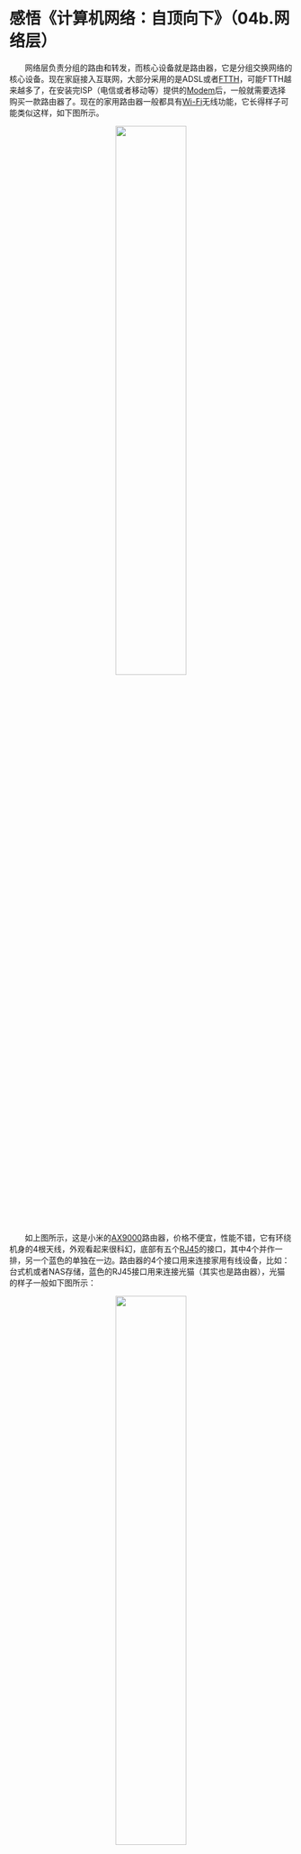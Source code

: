 # 感悟《计算机网络：自顶向下》（04b.网络层）

&nbsp;&nbsp;&nbsp;&nbsp;&nbsp;&nbsp;&nbsp;网络层负责分组的路由和转发，而核心设备就是路由器，它是分组交换网络的核心设备。现在家庭接入互联网，大部分采用的是ADSL或者[FTTH](https://baike.baidu.com/item/FTTH)，可能FTTH越来越多了，在安装完ISP（电信或者移动等）提供的[Modem](https://baike.baidu.com/item/调制解调器)后，一般就需要选择购买一款路由器了。现在的家用路由器一般都具有[Wi-Fi](https://baike.baidu.com/item/Wi-Fi)无线功能，它长得样子可能类似这样，如下图所示。

<center>
<img src="https://weipeng2k.github.io/hot-wind/resources/computer-network/ip-xiaomi-ax9000.jpg" width="50%">
</center>

&nbsp;&nbsp;&nbsp;&nbsp;&nbsp;&nbsp;&nbsp;如上图所示，这是小米的[AX9000](https://www.mi.com/mirouter/ax9000)路由器，价格不便宜，性能不错，它有环绕机身的4根天线，外观看起来很科幻，底部有五个[RJ45](https://baike.baidu.com/item/RJ45/3401007)的接口，其中4个并作一排，另一个蓝色的单独在一边。路由器的4个接口用来连接家用有线设备，比如：台式机或者NAS存储，蓝色的RJ45接口用来连接光猫（其实也是路由器），光猫的样子一般如下图所示：

<center>
<img src="https://weipeng2k.github.io/hot-wind/resources/computer-network/ip-modem.jpg" width="50%">
</center>

&nbsp;&nbsp;&nbsp;&nbsp;&nbsp;&nbsp;&nbsp;如上图所示，一个光猫一般会有许多不同的接口，除了DC电源接口，比较特殊的就是光纤接口（或者电话线的[RJ11](https://baike.baidu.com/item/RJ11)接口），图中蓝黄色的线就是光纤，而它连接的就是光纤接口，剩下的RJ45接口就是Modem提供的接口。光猫一般也是一个路由器，所以通过RJ45接口连接的设备也会被分配IP地址，无论它连着主机或另一个路由器，现实中光猫的RJ45接口一般就只连接到家中自费购买的路由器上。

&nbsp;&nbsp;&nbsp;&nbsp;&nbsp;&nbsp;&nbsp;这样看来，从家里任意一台连接到路由器的设备访问外网，至少会经历两跳（HOP），第一跳是本地主机到路由器，第二跳是路由器到光猫，然后光猫最终从光纤发射信号。我们可以通过`traceroute`命令来看一下分组的路由情况，执行过程如下图所示：

<center>
<img src="https://weipeng2k.github.io/hot-wind/resources/computer-network/ip-traceroute-taobao.jpg" width="90%">
</center>

&nbsp;&nbsp;&nbsp;&nbsp;&nbsp;&nbsp;&nbsp;如上图所示，`traceroute -m 3 www.taobao.com`命令可以对分组路由执行跟踪，通过设置IP分组中TTL为3来尝试在一个端点跟踪向外的3次分组跳跃，并将跳跃的路径输出。在本示例中，尝试对`www.taobao.com`进行跟踪，第一跳是本机到路由器，第二跳是路由器到光猫（`192.168.1.1`），第三跳是住宅的光猫设备到杭州市余杭区城域网的网络设备（`183.128.118.129`），当然，如果taobao没有垮掉，经历若干次分组跳跃，分组最终会抵达`taobao.com`的`www`服务器。

&nbsp;&nbsp;&nbsp;&nbsp;&nbsp;&nbsp;&nbsp;可以看到从家中任意的一次对外访问，都要做一次无谓的跳跃，如果光猫能够让ISP放开，家庭能够在市场上自由选择购买喜爱的光猫产品，这样每家每户除了省掉这多余的一跳以外，还能节省不少线材和能耗。另外在现有拓扑关系中，就算你家的路由器再强，但如果光猫性能孱弱，也是不利于发挥性能的，同时也要注意光猫和路由器之间的连接线材，至少是5E类级别及其以上的千兆网线，短板往往存在于不经意间。

## 基本构成

&nbsp;&nbsp;&nbsp;&nbsp;&nbsp;&nbsp;&nbsp;在主机发起网络请求之前，操作系统协议栈程序会根据目标IP计算路由策略，通过目标IP找到网关（Gateway）进行路由，本机的网卡（Netif）会与对应的网关相连，在类UNIX系统中，可以通过`netstat`命令查看本机的路由信息。

<center>
<img src="https://weipeng2k.github.io/hot-wind/resources/computer-network/ip-netstat-rn.jpg" width="80%">
</center>

&nbsp;&nbsp;&nbsp;&nbsp;&nbsp;&nbsp;&nbsp;如上图所示，使用`netstat -rn`，查看当前系统的路由表，可以看到Destination目标一栏中，`default`默认网关的IP是`192.168.31.1`，这正是路由器的IP。在访问外网时，比如：访问`taobao.com`的主机，其IP在本机的路由表目标一栏中找不到，则会选择将分组路由到默认网关。

&nbsp;&nbsp;&nbsp;&nbsp;&nbsp;&nbsp;&nbsp;分组中目标IP地址依旧是`taobao.com`的主机IP地址，但是包含分组的以太网帧，其目标MAC地址是默认网关也就是`192.168.31.1`的MAC地址。在子网中，根据IP地址查询MAC地址的服务叫做ARP服务，这里的细节在后续介绍到数据链路层时在详细展开。

> 关于ARP服务，可以通过[《JavaNetwork's ARP与pcap4j》](https://zhuanlan.zhihu.com/p/672488936)进一步了解。

&nbsp;&nbsp;&nbsp;&nbsp;&nbsp;&nbsp;&nbsp;路由器包含两个模块，包转发模块和端口模块，如下图所示：

<center>
<img src="https://weipeng2k.github.io/hot-wind/resources/computer-network/ip-router-component.jpg" width="70%">
</center>

&nbsp;&nbsp;&nbsp;&nbsp;&nbsp;&nbsp;&nbsp;路由器的端口模块支持多种通信接口，比如：ADSL、FTTH以及以太网等。有些接口可以连接到外部互联网，比如：ADSL、FTTH、Cable或者以太网的RJ45，有些接口则提供给子网设备进行接入，比如：提供Wi-Fi的WLAN或者以太网的RJ45。路由器的端口模块有连接到上游网络设备的接口，也有连接内部子网设备的接口，从角色上看，路由器本质就是一个完成上传下达的中转节点。

&nbsp;&nbsp;&nbsp;&nbsp;&nbsp;&nbsp;&nbsp;路由器内部有路由表，路由表包含了若干的路由规则，路由规则记录了目标地址，与之匹配网关（路由器或者主机，其实就是一个分组交换设备）的IP地址，以及路由器通过哪个接口与之（网关）相连。路由匹配的状态数据，也就是路由表有了，路由端口的设备也通过接口联通了，接下来就可以介绍路由器的运行机制。

## 运行机制

&nbsp;&nbsp;&nbsp;&nbsp;&nbsp;&nbsp;&nbsp;主机节点、交换机、路由器和光猫通过网线连接起来，这里提到了交换机，它是工作在数据链路层的设备，主要用来连接子网中所有的网络设备，一般来说路由器也会作为一台主机设备连接到交换机上，只是路由器会同时有一根线连接到了子网外部的设备，比如：光猫。现在的路由器基本都具备交换机的功能，所以它们是可以放到一起的，但是在介绍路由器运行机制时，还是需要将它们分开，至于交换机，将会在数据链路层进行介绍，在这里只用知道它是用来完成子网中任意两个设备之间进行通信的。

&nbsp;&nbsp;&nbsp;&nbsp;&nbsp;&nbsp;&nbsp;从主机节点发起一个对外部网络的请求，比如：打开浏览器访问`www.taobao.com`，这些设备连接的拓扑以及在拓扑上的请求顺序如下图所示：

<center>
<img src="https://weipeng2k.github.io/hot-wind/resources/computer-network/ip-router-work.jpg" width="60%">
</center>

&nbsp;&nbsp;&nbsp;&nbsp;&nbsp;&nbsp;&nbsp;如上图所示，根据编号顺序，从访问方向，参与设备以及详细执行过程几个方面进行说明，其中涉及到交换机的部分会做简要介绍。

（1）主机节点出

&nbsp;&nbsp;&nbsp;&nbsp;&nbsp;&nbsp;&nbsp;涉及设备：主机节点、交换机和路由器。

&nbsp;&nbsp;&nbsp;&nbsp;&nbsp;&nbsp;&nbsp;（1.1）主机节点根据域名`www.taobao.com`发起DNS解析，在操作系统启动时，会获取到DNS服务端的IP地址，一般来说它会部署在路由器上。主机节点的DNS解析通过交换机向路由器发起请求，主机节点获得`www.taobao.com`对应的IP地址；

&nbsp;&nbsp;&nbsp;&nbsp;&nbsp;&nbsp;&nbsp;（1.2）获得的IP地址结合本机的路由表进行路由计算，得到目标网关是路由器，再根据路由器的IP进行ARP查询获取路由器IP的MAC地址。一般来说交换机的端口没有分配MAC地址，是以连接到接口上的分组交换设备MAC地址为主的；

&nbsp;&nbsp;&nbsp;&nbsp;&nbsp;&nbsp;&nbsp;（1.3）构造好以太网帧，其中目标MAC地址是路由器的MAC地址，而以太网帧中包含IP分组中的目标IP地址是先前经过DNS解析出来的IP地址，IP分组中包含的TCP报文目标端口是80，而报文内容是HTTP请求体。

（2）交换机出

&nbsp;&nbsp;&nbsp;&nbsp;&nbsp;&nbsp;&nbsp;涉及设备：交换机和路由器。

&nbsp;&nbsp;&nbsp;&nbsp;&nbsp;&nbsp;&nbsp;（2.1）交换机根据以太网帧中的目标MAC地址查得路由器连接的端口，然后将以太网帧转发到对应端口，完成数据传输；

&nbsp;&nbsp;&nbsp;&nbsp;&nbsp;&nbsp;&nbsp;（2.2）路由器收到以太网帧，进行目标MAC地址核对，如果不是发给它的，则丢弃。拆开IP分组，根据目标IP地址进行路由计算，得知需要发送给光猫（路由器）。

（3）路由器出

&nbsp;&nbsp;&nbsp;&nbsp;&nbsp;&nbsp;&nbsp;涉及设备：路由器和光猫。

&nbsp;&nbsp;&nbsp;&nbsp;&nbsp;&nbsp;&nbsp;（3.1）路由器将以太网帧的头部，包括来源和目标MAC地址丢弃，将内容装到新的帧中，来源MAC地址是路由器的MAC地址，而目标MAC地址是光猫，至于怎么知道光猫的MAC地址，还是需要依靠ARP查询；

&nbsp;&nbsp;&nbsp;&nbsp;&nbsp;&nbsp;&nbsp;（3.2）路由器将以太网帧发送给光猫。

（4）光猫出

&nbsp;&nbsp;&nbsp;&nbsp;&nbsp;&nbsp;&nbsp;涉及设备：光猫。

&nbsp;&nbsp;&nbsp;&nbsp;&nbsp;&nbsp;&nbsp;（4.1）光猫收到以太网帧，进行目标MAC地址匹配，然后再依据其中IP分组中目标IP地址进行路由计算，得到需要使用光纤接口进行发送数据；

&nbsp;&nbsp;&nbsp;&nbsp;&nbsp;&nbsp;&nbsp;（4.2）光猫将比特数据进行调制编码，转换为光信号，发送之；

&nbsp;&nbsp;&nbsp;&nbsp;&nbsp;&nbsp;&nbsp;（4.3）光猫收到光信号，进行解调，转换为比特数据，然后再将比特数据转换为分组，IP分组中的目标IP是子网中的主机节点IP，经过路由计算，需要将分组发送给路由器。

（5）路由器出

&nbsp;&nbsp;&nbsp;&nbsp;&nbsp;&nbsp;&nbsp;涉及设备：光猫、路由器和主机节点。

&nbsp;&nbsp;&nbsp;&nbsp;&nbsp;&nbsp;&nbsp;（5.1）光猫将分组发送给路由器，路由器将以太网帧进行目标比对，通过后再获取分组中的目标IP；

&nbsp;&nbsp;&nbsp;&nbsp;&nbsp;&nbsp;&nbsp;（5.2）根据目标IP进行ARP转换，通过交换机广播后，路由器得知主机节点的MAC地址；

&nbsp;&nbsp;&nbsp;&nbsp;&nbsp;&nbsp;&nbsp;（5.3）使用主机节点的MAC地址作为目标MAC地址，重新构建以太网帧，并发送到交换机。

（6）交换机出

&nbsp;&nbsp;&nbsp;&nbsp;&nbsp;&nbsp;&nbsp;涉及设备：交换机和主机节点。

&nbsp;&nbsp;&nbsp;&nbsp;&nbsp;&nbsp;&nbsp;（6.1）交换机根据以太网帧中的目标MAC地址，通过交换机内部的对应表得到该MAC地址的设备处于哪个端口；

&nbsp;&nbsp;&nbsp;&nbsp;&nbsp;&nbsp;&nbsp;（6.2）将以太网帧数据发往对应端口，主机节点收到数据。

&nbsp;&nbsp;&nbsp;&nbsp;&nbsp;&nbsp;&nbsp;可以看到，一次普通的HTTP请求和应答，竟然如此的复杂，上述过程中还有很多细节没有展开，但是分组交换网络这种接收、存储、处理和转发的模式应该能看的很清楚。对于路由器而言，端口模块将请求收进来，转发模块会根据目标IP地址，结合自身的路由表进行计算，得到需要派发的接口，然后再委托端口模块调用驱动，将数据透过对应接口（硬件）发送出去，这些动作其实都是有开销和耗时的，与一次RPC网络调用很相似，因此，减少一个路由节点，长时间看，能效提升还是很大的。

&nbsp;&nbsp;&nbsp;&nbsp;&nbsp;&nbsp;&nbsp;路由器端口模块中的以太网接口，不仅会分配IP地址，还具有MAC地址，这点与交换机不同，交换机的以太网接口没有MAC地址，它是跟着连接到交换机的设备MAC地址一致的。具备MAC地址，就是一个能够被链路层标识的点，这样看来，路由器和主机没有多少区别，只是它的工作更为专注，收到分组后，进行路由转发而已。路由器是IP网络中的重要参与者，交换机只是将进来的以太网帧进行转发。

> 关于交换机的详细内容，到数据链路层再谈。

&nbsp;&nbsp;&nbsp;&nbsp;&nbsp;&nbsp;&nbsp;路由器在进行路由计算时，会忽略主机号部分，只匹配网络号部分，路由表示例如下图所示：

<center>
<img src="https://weipeng2k.github.io/hot-wind/resources/computer-network/ip-router-table.jpg" width="70%">
</center>

&nbsp;&nbsp;&nbsp;&nbsp;&nbsp;&nbsp;&nbsp;如上图所示，子网掩码表示匹配目标地址需要比对的比特数量，比如：`255.255.255.0`，代表需要比对前`24`个比特，也可以看到路由规则对应的目标地址是`192.168.1.0`。网关和接口表示需要转发的目标，一般接口常见的是本地网卡`localhost0`或者本机的无线网卡`en0`等，它们对应了硬件（或者虚拟硬件），具有调制和解调的能力，能够将比特变为电信号，或者反过来。网关是接口连接的目标，图中`e1`接口连接的就是一个分组交换设备，IP是`192.0.2.1`，一般这个设备对应的就是路由器。

&nbsp;&nbsp;&nbsp;&nbsp;&nbsp;&nbsp;&nbsp;路由计算策略一般遵循如下步骤：

1. 先按照子网掩码位数最多的目标地址进行匹配；
2. 减少子网掩码的位数再尝试匹配，不断重复步骤2；
3. 如果目标地址中没有与之匹配的项目，则返回默认规则。

> 默认路由规则一般对应的是`0.0.0.0`（或`default`）的目标地址

&nbsp;&nbsp;&nbsp;&nbsp;&nbsp;&nbsp;&nbsp;举个例子，如果分组的目标IP地址是`192.168.1.4`，首先匹配`255.255.255.255`子网掩码对应的目标地址`10.10.1.101`，结果是不匹配；其次匹配`255.255.255.0`子网掩码对应的目标地址，`192.168.1.0`，也就是子网号为`192.168.1`的目标地址与之匹配，匹配成功，返回对应的路由规则。端口模块随后会使用接口`e3`将分组发送出去。

&nbsp;&nbsp;&nbsp;&nbsp;&nbsp;&nbsp;&nbsp;如果分组的目标IP地址是`192.192.192.192`，最终经过路由计算会匹配到默认规则，也就是`0.0.0.0`，将分组发往`192.0.2.1`，委托它（路由器）将分组数据送到目标IP为`192.192.192.192`的分组交换设备。如果路由计算出的路由规则，其网关为空或者是MAC地址，则代表目标IP已经处于当前路由器所管理的子网中，数据到站了，按照目标MAC进行转发即可。

&nbsp;&nbsp;&nbsp;&nbsp;&nbsp;&nbsp;&nbsp;从上述路由器的运作过程可以看出，路由器就相当于一台会进行分组转发的主机，其实本质上它就是一台主机，上面运行着一个Linux，在Linux上面运行着路由器程序而已，这个程序使用的协议栈和普通主机使用的协议栈没有多少区别，功能都是类似的，只是这个程序能够驱动多个端口以及操纵属于它的硬件设备，比如：`Wi-Fi`天线等，它的执行过程如下图所示：

<center>
<img src="https://weipeng2k.github.io/hot-wind/resources/computer-network/ip-router-route.jpg" width="25%">
</center>

&nbsp;&nbsp;&nbsp;&nbsp;&nbsp;&nbsp;&nbsp;如上图所示，从以太网接口收到帧，判断是发给自己（也就是路由器）的后，丢弃掉MAC头部，然后从IP分组中拿出目标IP，依据本地路由表进行计算，匹配到合适的路由规则，委托端口模块将数据转发到与路由规则中接口相连的网关上。

&nbsp;&nbsp;&nbsp;&nbsp;&nbsp;&nbsp;&nbsp;端口模块接收到IP分组以及路由计算得出的路由规则，就开始转发工作，该工作执行过程如下图所示：

<center>
<img src="https://weipeng2k.github.io/hot-wind/resources/computer-network/ip-router-redirect.jpg" width="25%">
</center>

&nbsp;&nbsp;&nbsp;&nbsp;&nbsp;&nbsp;&nbsp;如上图所示，选择路由规则中的接口，将IP分组中的TTL作修改（一般来说是减1），再根据接口MTU进行IP分片，然后再将分片后的IP分组按照接口类型（或者说数据链路层媒介）进行数据转发。这里按照MTU进行分片的原因是IP分组毕竟要跑在具体的承载网技术上，比如：以太网，如果接口是RJ45，也就是以太网，那就要求待转发的IP分组载荷不超过以太网帧的最大要求。分片后的IP分组就可以按照接口类型进行数据转发了，如果是以太网，那就加上以太网的头部以及结束帧，按照以太网帧的形式进行调制，将调制后的电信号从接口发送出去。

> 这个过程本质上是将IP分组装进以太网帧的数据部分，然后委托以太网进行传输，因为IP协议没有传输数据的能力。

&nbsp;&nbsp;&nbsp;&nbsp;&nbsp;&nbsp;&nbsp;回过头来看一下路由表，前面提到在一个分组交换设备中，保存有两个状态，一个是IP地址，另一个就是路由表。互联网中存在大量的路由器，路由器之间独立维护路由表，在一个路由器内部，路由表的维护也是同分组转发操作是相互独立的。相互连接的路由器要感知到彼此的存在，才能完成分组路由工作，路由表的维护工作可以由人工或者路由协议机制，比如：[RIP](https://baike.baidu.com/item/路由信息协议/2707187)、[OSPF](https://baike.baidu.com/item/组播扩展OSPF)或者[BGP](https://baike.baidu.com/item/边界网关协议)协议，它们是如何让路由器达成共识，接下来会进行介绍。

&nbsp;&nbsp;&nbsp;&nbsp;&nbsp;&nbsp;&nbsp;路由器还具备路由规则的聚合与拆分功能，比如：路由器中有三个规则，分别涉及到三个子网，`10.10.1.0/24`，`10.10.2.0/24`和`10.10.3.0/24`，这三个规则的网关如果一样，那么就可以进行聚合，即聚合成`10.10.0.0/16`一条路由规则，目的就是为了减少路由规则，节约资源，提升判断的效率。拆分是针对一个子网中的单个主机，如果子网中存在多个主机，那么可以按照子网掩码`255.255.255.255`的形式增加一条针对具体主机的路由规则（多台主机会有多条），它的网关可以使用这台主机的MAC地址，这样在子网内部主机互访时，就变得高效许多。

## 达成共识

&nbsp;&nbsp;&nbsp;&nbsp;&nbsp;&nbsp;&nbsp;Internet上存在大量的路由器，各个路由器下有规模不一的子网，通过聚合后，有大约几十万个子网。相邻两点的路由器需要进行路由信息（或者路由表）交换，不相邻的则不必交换，因为只有通过交换路由信息，一台路由器才能对自己所处的位置有明确的认识，有了认识后才可以实现路由计算。

&nbsp;&nbsp;&nbsp;&nbsp;&nbsp;&nbsp;&nbsp;RIP协议用来实现路由器之间的路由信息交换，该协议的实现一般基于UDP协议，端口在520，用来完成数据传输。交换的内容是当前路由器的路由表，路由器运行时会广播请求，收到请求的路由器会单播回复该路由器自己的路由表，而发起广播的路由器会将收到的路由表做好处理并加入到自己的路由表中。这样如果当前路由器收到一个分组，其目标IP地址属于另一个路由器所管理的，那么通过路由计算，因为本地路由表已经更新，这就可以得到路由规则，从而完成路由转发工作。

> 一般每隔30秒会进行一次路由信息交换。

&nbsp;&nbsp;&nbsp;&nbsp;&nbsp;&nbsp;&nbsp;如果按照RIP的运作方式，最终互联网上的任意路由器节点都会具备全量的路由信息。路由器拥有全量的路由信息这显然不现实，因此将网络（子网）按照自治区的方式进行划分，路由信息的交换只发生在自治区的部分路由器上。可以分为自治区之间的协议和自治区内的协议，而自治区之间的路由交换协议就是BGP，边界网关协议。

&nbsp;&nbsp;&nbsp;&nbsp;&nbsp;&nbsp;&nbsp;BGP协议分为两种：eBGP和iBGP。eBGP，即externalBGP，目的是收集内部子网可达信息，通过eBGP告知其他自治区。iBGP，即internalBGP，任务是通知自治区内部收到的可达信息。

<center>
<img src="https://weipeng2k.github.io/hot-wind/resources/computer-network/ip-bgp.jpg" width="60%">
</center>

&nbsp;&nbsp;&nbsp;&nbsp;&nbsp;&nbsp;&nbsp;如上图所示，eBGP收集内部子网信息，然后做好聚集，将信息给到另一个自治区的边界网关，表示如果有分组要发给这些子网，可以由我来路由。收到信息的边界网关，通过iBGP将信息分发给自治区内的路由器，表示如果有分组要发给这些子网，可以来交给我路由。这样两个边界网关就完成了路由信息交换，自治区之间更大规模的子网信息就能达成共识。

&nbsp;&nbsp;&nbsp;&nbsp;&nbsp;&nbsp;&nbsp;互联网中一个个路由器如同夜晚大洋中的一座座灯塔，相邻的彼此感知到对方的存在，而传输的分组如同一艘艘小船，它们向最近的灯塔诉说自己的目的地，而身边的灯塔总会告诉它该怎样去往下一个灯塔，纵使小船需要跨过整个海洋，借助灯塔们的接力，它也能轻松做到。
